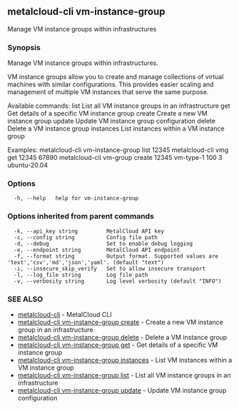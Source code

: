 ## metalcloud-cli vm-instance-group

Manage VM instance groups within infrastructures

### Synopsis

Manage VM instance groups within infrastructures.

VM instance groups allow you to create and manage collections of virtual machines
with similar configurations. This provides easier scaling and management of
multiple VM instances that serve the same purpose.

Available commands:
  list      List all VM instance groups in an infrastructure
  get       Get details of a specific VM instance group
  create    Create a new VM instance group
  update    Update VM instance group configuration
  delete    Delete a VM instance group
  instances List instances within a VM instance group

Examples:
  metalcloud-cli vm-instance-group list 12345
  metalcloud-cli vmg get 12345 67890
  metalcloud-cli vm-group create 12345 vm-type-1 100 3 ubuntu-20.04

### Options

```
  -h, --help   help for vm-instance-group
```

### Options inherited from parent commands

```
  -k, --api_key string         MetalCloud API key
  -c, --config string          Config file path
  -d, --debug                  Set to enable debug logging
  -e, --endpoint string        MetalCloud API endpoint
  -f, --format string          Output format. Supported values are 'text','csv','md','json','yaml'. (default "text")
  -i, --insecure_skip_verify   Set to allow insecure transport
  -l, --log_file string        Log file path
  -v, --verbosity string       Log level verbosity (default "INFO")
```

### SEE ALSO

* [metalcloud-cli](metalcloud-cli.md)	 - MetalCloud CLI
* [metalcloud-cli vm-instance-group create](metalcloud-cli_vm-instance-group_create.md)	 - Create a new VM instance group in an infrastructure
* [metalcloud-cli vm-instance-group delete](metalcloud-cli_vm-instance-group_delete.md)	 - Delete a VM instance group
* [metalcloud-cli vm-instance-group get](metalcloud-cli_vm-instance-group_get.md)	 - Get details of a specific VM instance group
* [metalcloud-cli vm-instance-group instances](metalcloud-cli_vm-instance-group_instances.md)	 - List VM instances within a VM instance group
* [metalcloud-cli vm-instance-group list](metalcloud-cli_vm-instance-group_list.md)	 - List all VM instance groups in an infrastructure
* [metalcloud-cli vm-instance-group update](metalcloud-cli_vm-instance-group_update.md)	 - Update VM instance group configuration

